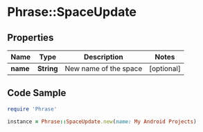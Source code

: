 # Phrase::SpaceUpdate

## Properties

Name | Type | Description | Notes
------------ | ------------- | ------------- | -------------
**name** | **String** | New name of the space | [optional] 

## Code Sample

```ruby
require 'Phrase'

instance = Phrase::SpaceUpdate.new(name: My Android Projects)
```


